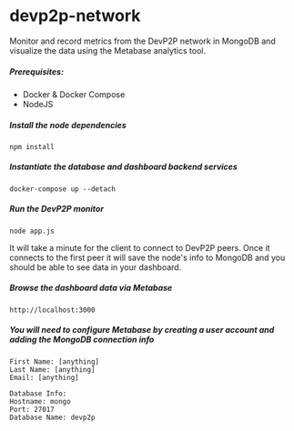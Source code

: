 # devp2p-network

Monitor and record metrics from the DevP2P network in MongoDB and visualize the data using the Metabase analytics tool.

##### Prerequisites:
- Docker & Docker Compose
- NodeJS

##### Install the node dependencies
```npm install```

##### Instantiate the database and dashboard backend services
```docker-compose up --detach```

##### Run the DevP2P monitor
```node app.js```

It will take a minute for the client to connect to DevP2P peers. Once it connects to the first peer it will save the node's info to MongoDB and you should be able to see data in your dashboard.

##### Browse the dashboard data via Metabase
```http://localhost:3000```

##### You will need to configure Metabase by creating a user account and adding the MongoDB connection info
```
First Name: [anything]
Last Name: [anything]
Email: [anything]
```


```
Database Info:
Hostname: mongo
Port: 27017
Database Name: devp2p
```